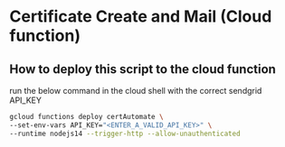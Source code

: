 # Certificate Create and Mail (Cloud function)

## How to deploy this script to the cloud function

run the below command in the cloud shell with the correct sendgrid API_KEY

```sh
gcloud functions deploy certAutomate \
--set-env-vars API_KEY="<ENTER_A_VALID_API_KEY>" \
--runtime nodejs14 --trigger-http --allow-unauthenticated
```
